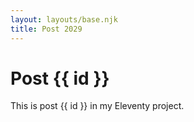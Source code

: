 ```yaml
---
layout: layouts/base.njk
title: Post 2029
---
```


# Post {{ id }}

This is post {{ id }} in my Eleventy project.
